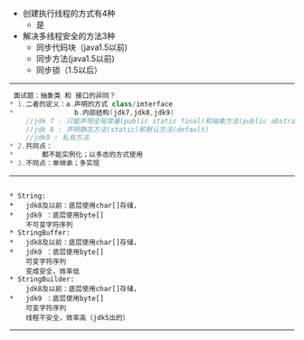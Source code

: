 * 创建执行线程的方式有4种
  * 是
* 解决多线程安全的方法3种
  * 同步代码块（java1.5以前)
  * 同步方法(java1.5以前)
  * 同步锁（1.5以后）





---

```java
 面试题：抽象类 和 接口的异同？
* 1.二者的定义：a.声明的方式 class/imterface
*               b.内部结构(jdk7,jdk8,jdk9)
    //jdk 7 : 只能声明全局常量(public static final)和抽象方法(public abstract)
    //jdk 8 : 声明静态方法(static)和默认方法(default)
    //jdk9 : 私有方法
* 2.共同点：
*       都不能实例化；以多态的方式使用
* 3.不同点：单继承；多实现
```

---

```

* String:
*   jdk8及以前：底层使用char[]存储，
*   jdk9 ：底层使用byte[]
	不可变字符序列
* StringBuffer:
*	jdk8及以前：底层使用char[]存储，
*   jdk9 ：底层使用byte[]
	可变字符序列
	变成安全，效率低
* StringBuilder:
	jdk8及以前：底层使用char[]存储，
*   jdk9 ：底层使用byte[]
	可变字符序列
	线程不安全，效率高（jdk5出的）
```

---